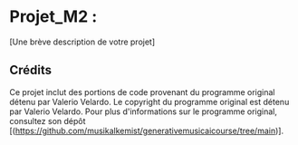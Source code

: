 # Projet_M2 : 

[Une brève description de votre projet]

## Crédits

Ce projet inclut des portions de code provenant du programme original détenu par Valerio Velardo. Le copyright du programme original est détenu par Valerio Velardo. Pour plus d'informations sur le programme original, consultez son dépôt [(https://github.com/musikalkemist/generativemusicaicourse/tree/main)].

